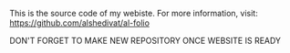 This is the source code of my webiste. For more information, visit: https://github.com/alshedivat/al-folio

DON'T FORGET TO MAKE NEW REPOSITORY ONCE WEBSITE IS READY
